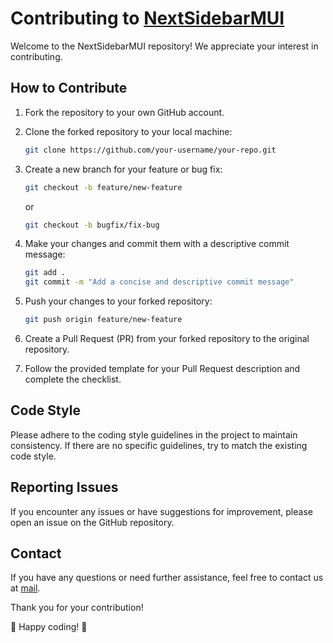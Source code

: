 # Contributing to [NextSidebarMUI](https://github.com/rissh/NextSidebarMUI)

Welcome to the NextSidebarMUI repository! We appreciate your interest in contributing.

## How to Contribute

1. Fork the repository to your own GitHub account.
2. Clone the forked repository to your local machine:

    ```bash
    git clone https://github.com/your-username/your-repo.git
    ```

3. Create a new branch for your feature or bug fix:

    ```bash
    git checkout -b feature/new-feature
    ```

    or

    ```bash
    git checkout -b bugfix/fix-bug
    ```

4. Make your changes and commit them with a descriptive commit message:

    ```bash
    git add .
    git commit -m "Add a concise and descriptive commit message"
    ```

5. Push your changes to your forked repository:

    ```bash
    git push origin feature/new-feature
    ```

6. Create a Pull Request (PR) from your forked repository to the original repository.

7. Follow the provided template for your Pull Request description and complete the checklist.

## Code Style

Please adhere to the coding style guidelines in the project to maintain consistency. If there are no specific guidelines, try to match the existing code style.

## Reporting Issues

If you encounter any issues or have suggestions for improvement, please open an issue on the GitHub repository.

## Contact

If you have any questions or need further assistance, feel free to contact us at [mail](rishikshjagadale19@gmail.com).

Thank you for your contribution!

🚀 Happy coding! 🚀
